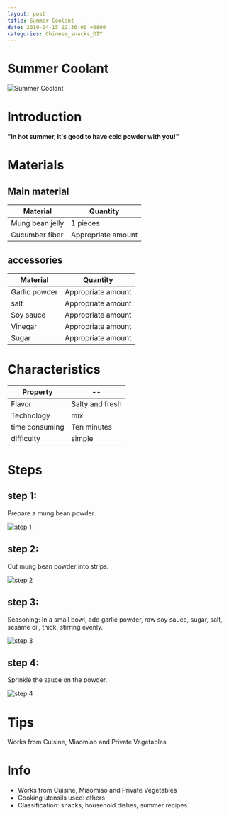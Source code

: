 ```yaml
---
layout: post
title: Summer Coolant
date: 2019-04-15 22:30:00 +0800
categories: Chinese_snacks_DIY
---
```


# Summer Coolant

![Summer Coolant]({{site.baseurl}}/img/404779/404779.jpg)

# Introduction

**"In hot summer, it's good to have cold powder with you!"**

# Materials


## Main material

Material|Quantity
--|--
Mung bean jelly|1 pieces
Cucumber fiber|Appropriate amount

## accessories

Material|Quantity
--|--
Garlic powder|Appropriate amount
salt|Appropriate amount
Soy sauce|Appropriate amount
Vinegar|Appropriate amount
Sugar|Appropriate amount

# Characteristics

Property|--
--|--
Flavor|Salty and fresh
Technology|mix
time consuming|Ten minutes
difficulty|simple

# Steps

## step 1:

Prepare a mung bean powder.

![step 1]({{site.baseurl}}/img/404779/1.jpg)

## step 2:

Cut mung bean powder into strips.

![step 2]({{site.baseurl}}/img/404779/2.jpg)

## step 3:

Seasoning: In a small bowl, add garlic powder, raw soy sauce, sugar, salt, sesame oil, thick, stirring evenly.

![step 3]({{site.baseurl}}/img/404779/3.jpg)

## step 4:

Sprinkle the sauce on the powder.

![step 4]({{site.baseurl}}/img/404779/4.jpg)

# Tips

Works from Cuisine, Miaomiao and Private Vegetables

# Info

- Works from Cuisine, Miaomiao and Private Vegetables
- Cooking utensils used: others
- Classification: snacks, household dishes, summer recipes